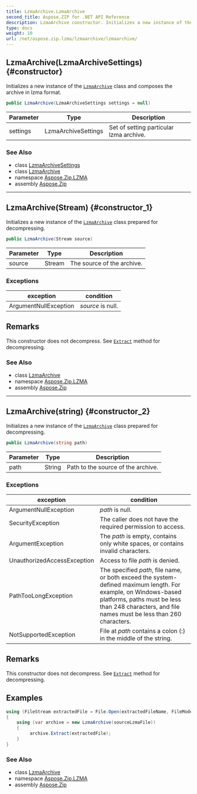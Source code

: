 ```yaml
---
title: LzmaArchive.LzmaArchive
second_title: Aspose.ZIP for .NET API Reference
description: LzmaArchive constructor. Initializes a new instance of the LzmaArchive class and composes the archive in lzma format
type: docs
weight: 10
url: /net/aspose.zip.lzma/lzmaarchive/lzmaarchive/
---
```

## LzmaArchive(LzmaArchiveSettings) {#constructor}

Initializes a new instance of the [`LzmaArchive`](../) class and composes the archive in lzma format.

```csharp
public LzmaArchive(LzmaArchiveSettings settings = null)
```

| Parameter | Type | Description |
| --- | --- | --- |
| settings | LzmaArchiveSettings | Set of setting particular lzma archive. |

### See Also

* class [LzmaArchiveSettings](../../lzmaarchivesettings/)
* class [LzmaArchive](../)
* namespace [Aspose.Zip.LZMA](../../lzmaarchive/)
* assembly [Aspose.Zip](../../../)

---

## LzmaArchive(Stream) {#constructor_1}

Initializes a new instance of the [`LzmaArchive`](../) class prepared for decompressing.

```csharp
public LzmaArchive(Stream source)
```

| Parameter | Type | Description |
| --- | --- | --- |
| source | Stream | The source of the archive. |

### Exceptions

| exception | condition |
| --- | --- |
| ArgumentNullException | *source* is null. |

## Remarks

This constructor does not decompress. See [`Extract`](../extract/) method for decompressing.

### See Also

* class [LzmaArchive](../)
* namespace [Aspose.Zip.LZMA](../../lzmaarchive/)
* assembly [Aspose.Zip](../../../)

---

## LzmaArchive(string) {#constructor_2}

Initializes a new instance of the [`LzmaArchive`](../) class prepared for decompressing.

```csharp
public LzmaArchive(string path)
```

| Parameter | Type | Description |
| --- | --- | --- |
| path | String | Path to the source of the archive. |

### Exceptions

| exception | condition |
| --- | --- |
| ArgumentNullException | *path* is null. |
| SecurityException | The caller does not have the required permission to access. |
| ArgumentException | The *path* is empty, contains only white spaces, or contains invalid characters. |
| UnauthorizedAccessException | Access to file *path* is denied. |
| PathTooLongException | The specified *path*, file name, or both exceed the system-defined maximum length. For example, on Windows-based platforms, paths must be less than 248 characters, and file names must be less than 260 characters. |
| NotSupportedException | File at *path* contains a colon (:) in the middle of the string. |

## Remarks

This constructor does not decompress. See [`Extract`](../extract/) method for decompressing.

## Examples

```csharp
using (FileStream extractedFile = File.Open(extractedFileName, FileMode.Create))
{
    using (var archive = new LzmaArchive(sourceLzmaFile))
    {
         archive.Extract(extractedFile);
    }
}
```

### See Also

* class [LzmaArchive](../)
* namespace [Aspose.Zip.LZMA](../../lzmaarchive/)
* assembly [Aspose.Zip](../../../)


